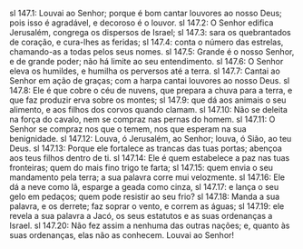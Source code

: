 sl 147.1: Louvai ao Senhor; porque é bom cantar louvores ao nosso Deus; pois isso é agradável, e decoroso é o louvor.
sl 147.2: O Senhor edifica Jerusalém, congrega os dispersos de Israel;
sl 147.3: sara os quebrantados de coração, e cura-lhes as feridas;
sl 147.4: conta o número das estrelas, chamando-as a todas pelos seus nomes.
sl 147.5: Grande é o nosso Senhor, e de grande poder; não há limite ao seu entendimento.
sl 147.6: O Senhor eleva os humildes, e humilha os perversos até a terra.
sl 147.7: Cantai ao Senhor em ação de graças; com a harpa cantai louvores ao nosso Deus.
sl 147.8: Ele é que cobre o céu de nuvens, que prepara a chuva para a terra, e que faz produzir erva sobre os montes;
sl 147.9: que dá aos animais o seu alimento, e aos filhos dos corvos quando clamam.
sl 147.10: Não se deleita na força do cavalo, nem se compraz nas pernas do homem.
sl 147.11: O Senhor se compraz nos que o temem, nos que esperam na sua benignidade.
sl 147.12: Louva, ó Jerusalém, ao Senhor; louva, ó Sião, ao teu Deus.
sl 147.13: Porque ele fortalece as trancas das tuas portas; abençoa aos teus filhos dentro de ti.
sl 147.14: Ele é quem estabelece a paz nas tuas fronteiras; quem do mais fino trigo te farta;
sl 147.15: quem envia o seu mandamento pela terra; a sua palavra corre mui velozmente.
sl 147.16: Ele dá a neve como lã, esparge a geada como cinza,
sl 147.17: e lança o seu gelo em pedaços; quem pode resistir ao seu frio?
sl 147.18: Manda a sua palavra, e os derrete; faz soprar o vento, e correm as águas;
sl 147.19: ele revela a sua palavra a Jacó, os seus estatutos e as suas ordenanças a Israel.
sl 147.20: Não fez assim a nenhuma das outras nações; e, quanto às suas ordenanças, elas não as conhecem. Louvai ao Senhor!
